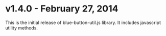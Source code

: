 # v1.4.0 - February 27, 2014

This is the initial release of blue-button-util.js library.  It includes javascript utility methods.
